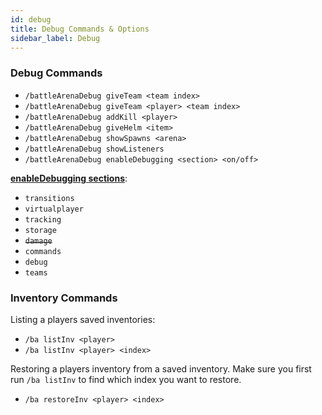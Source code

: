 ```yaml
---
id: debug
title: Debug Commands & Options
sidebar_label: Debug
---
```


### Debug Commands
* `/battleArenaDebug giveTeam <team index>`
* `/battleArenaDebug giveTeam <player> <team index>`
* `/battleArenaDebug addKill <player>`
* `/battleArenaDebug giveHelm <item>`
* `/battleArenaDebug showSpawns <arena>`
* `/battleArenaDebug showListeners`
* `/battleArenaDebug enableDebugging <section> <on/off>`
  
**[enableDebugging sections](https://github.com/BattlePlugins/BattleArena/blob/master/src/java/mc/alk/arena/executors/BattleArenaDebugExecutor.java#L59-L84)**:
* `transitions`
* `virtualplayer`
* `tracking`
* `storage`
* ~~`damage`~~
* `commands`
* `debug`
* `teams`

### Inventory Commands
Listing a players saved inventories:
* `/ba listInv <player>`
* `/ba listInv <player> <index>`
  
Restoring a players inventory from a saved inventory. Make sure you first run `/ba listInv` to find which index you want to restore. 
* `/ba restoreInv <player> <index>`

